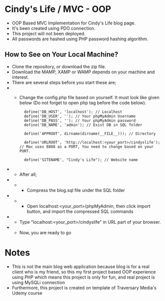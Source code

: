 # Cindy's Life / MVC - OOP
* OOP Based MVC Implementation for Cindy's Life blog page.
* It's been created using PDO connection.
* This project will not been deployed.
* All passwords are hashed using PHP password hashing algorithm.

## How to See on Your Local Machine?
* Clone the repository, or download the zip file.
* Download the MAMP, XAMP or WAMP depends on your machine and interest.
* There are several steps before you start these are;
* * Change the config.php file based on yourself. It must look like given below (Do not forget to open php tag before the code below).

          define('DB_HOST', 'localhost'); // Localhost
          define('DB_USER', ''); // Your phpMyAdmin Username
          define('DB_PASS', ''); // Your phpMyAdmin password
          define('DB_NAME', 'admin'); // Exist DB in SQL folder

          define('APPROOT', dirname(dirname(__FILE__))); // Directory

          define('URLROOT', 'http://localhost:<your_port>/cindyslife'); // Mac uses 8888 as a PORT, You need to change based on your PORT.

          define('SITENAME', "Cindy's Life"); // Website name

* * After all;
* * * Compress the blog.sql file under the SQL folder
* * * Open localhost:<your_port>/phpMyAdmin, then click import button, and import the compressed SQL commands
* * Type "localhost:<your_port>/cindyslife" in URL part of your browser.
* * Now, you are ready to go

# Notes

  * This is not the main blog web application because blog is for a real client who is my friend, so this my first project based OOP experience using PHP which means this project is only for fun, and real project is using MySQLi connection
  * Furthermore, this project is created on template of Traversary Media's Udemy course
